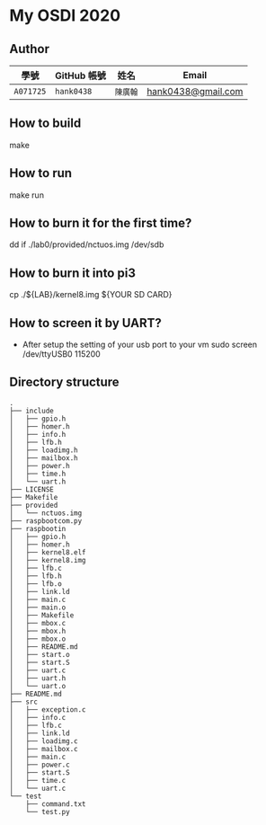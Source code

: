 # My OSDI 2020

## Author
| 學號 | GitHub 帳號 | 姓名 | Email |
| --- | ----------- | --- | --- |
|`A071725`| `hank0438` | `陳廣翰` | hank0438@gmail.com |

## How to build

make 

## How to run

make run

## How to burn it for the first time?

dd if ./lab0/provided/nctuos.img /dev/sdb

## How to burn it into pi3

cp ./${LAB}/kernel8.img ${YOUR SD CARD} 

## How to screen it by UART?

* After setup the setting of your usb port to your vm
sudo screen /dev/ttyUSB0 115200 

## Directory structure

```shell=
.
├── include
│   ├── gpio.h
│   ├── homer.h
│   ├── info.h
│   ├── lfb.h
│   ├── loadimg.h
│   ├── mailbox.h
│   ├── power.h
│   ├── time.h
│   └── uart.h
├── LICENSE
├── Makefile
├── provided
│   └── nctuos.img
├── raspbootcom.py
├── raspbootin
│   ├── gpio.h
│   ├── homer.h
│   ├── kernel8.elf
│   ├── kernel8.img
│   ├── lfb.c
│   ├── lfb.h
│   ├── lfb.o
│   ├── link.ld
│   ├── main.c
│   ├── main.o
│   ├── Makefile
│   ├── mbox.c
│   ├── mbox.h
│   ├── mbox.o
│   ├── README.md
│   ├── start.o
│   ├── start.S
│   ├── uart.c
│   ├── uart.h
│   └── uart.o
├── README.md
├── src
│   ├── exception.c
│   ├── info.c
│   ├── lfb.c
│   ├── link.ld
│   ├── loadimg.c
│   ├── mailbox.c
│   ├── main.c
│   ├── power.c
│   ├── start.S
│   ├── time.c
│   └── uart.c
└── test
    ├── command.txt
    └── test.py

```


